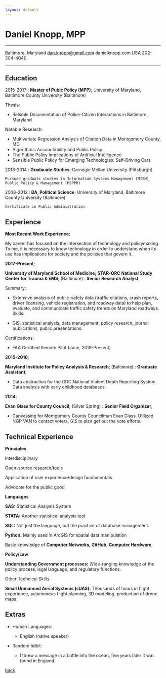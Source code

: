 ```yaml
---
layout: default
---
```


Daniel Knopp, MPP
============

-------------------     ----------------------------
Baltimore, Maryland        dan.knopp@gmail.com
                           danielknopp.com
USA                        202-304-4040
-------------------     ----------------------------

Education
---------

2015-2017
:   **Master of Publc Policy (MPP)**; University of Maryland, Baltimore County University (Baltimore)

Thesis: 
* Reliable Documentation of Police-Citizen Interactions in Baltimore, Maryland

Notable Research:

* Multivariate Regression Analysis of Citation Data in Montgomery County, MD
* Algorithmic Accountability and Public Policy
* The Public Policy Implications of Artificial Intelligence
* Sensible Public Policy for Emerging Technologies: Self-Driving Cars


2013-2014
:   **Gradauate Studies**; Carnegie Mellon University (Pittsburgh)

    Pursued graduate studies in Information Systems Management (MISM), Public Policy & Management (MSPPM)
2008-2012
:   **BA, Political Science**; University of Maryland, Baltimore County University (Baltimore)

    Certificate in Public Administration

Experience
----------

**Most Recent Work Experience:**

My career has focused on the intersection of technology and policymaking. To me, it is necessary to know technology in order to understand when its use has implications for society and the policies that govern it.

**2017-Present**;

**University of Maryland School of Medicine; STAR-ORC National Study Center for Trauma & EMS**; (Baltimore)
:   **Senior Research Analyst**;

Summary:

* Extensive analysis of public-safety data (traffic citations, crash reports, driver licensing, vehicle registration, and roadway data) to help plan, evaluate, and communicate traffic safety trends on Maryland roadways.
Skills:

* GIS, statistical analysis, data management, policy research, journal publications, public presentations.

Certifications:
* FAA Certified Remote Pilot (June, 2019-Present)

**2015-2016**;

**Maryland Institute for Policy Analysis & Research**; (Baltimore)
:   **Graduate Assistant**;

* Data abstraction for the CDC National Violent Death Reporting System. Data analysis with early childhood databases.

**2014**;

**Evan Glass for County Council**; (Silver Spring)
:   **Senior Field Organizer**;

* Canvassing for Montgomery County Councilman Evan Glass. Utilized NGP VAN to contact voters, GIS to plan get out the vote efforts.

Technical Experience
--------------------
**Principles**


Interdisciplinary


Open-source research/tools


Application of user experience/design fundamentals


Advocate for the public good



**Languages**


**SAS:** Statistical Analysis System


**STATA:** Another statistical analysis tool


**SQL:** Not just the language, but the practice of database management.


**Python:** Mainly used in ArcGIS for spatial data manipulation



Basic knowledge of **Computer Networks**, **GitHub**, **Computer Hardware**,

**Policy/Law**


**Understanding Government processes:** Wide-ranging knowledge of the policy process, legal language, and regulatory functions.
    
 Other Technical Skills
 

**Small Unmanned Aerial Systems (sUAS):** Thousands of hours in flight experience, autonomous flight planning, 3D modeling, production of drone maps. 


Extras
----------------------------------------

* Human Languages:

     * English (native speaker)

* Random tidbit:
     * I threw a message in a bottle into the ocean, five years later it was found in England. 


[back](./)
